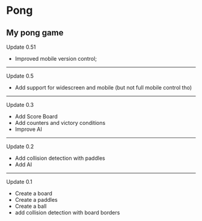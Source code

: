 # Pong
My pong game
------------------------------------------------------------------------------------------------

Update 0.51

- Improved mobile version control;

------------------------------------------------------------------------------------------------

Update 0.5

- Add support for widescreen and mobile (but not full mobile control tho)

------------------------------------------------------------------------------------------------

Update 0.3

- Add Score Board
- Add counters and victory conditions
- Improve AI

------------------------------------------------------------------------------------------------

Update 0.2 

- Add collision detection with paddles
- Add AI

------------------------------------------------------------------------------------------------

Update 0.1

- Create a board 
- Create a paddles
- Create a ball
- add collision detection with board borders






